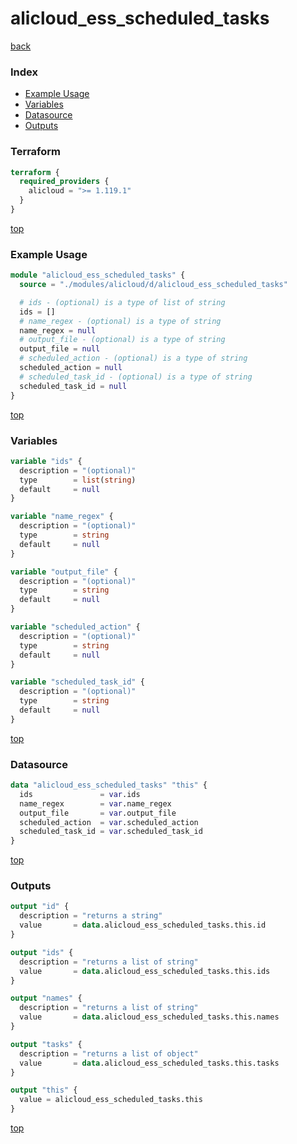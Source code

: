 # alicloud_ess_scheduled_tasks

[back](../alicloud.md)

### Index

- [Example Usage](#example-usage)
- [Variables](#variables)
- [Datasource](#datasource)
- [Outputs](#outputs)

### Terraform

```terraform
terraform {
  required_providers {
    alicloud = ">= 1.119.1"
  }
}
```

[top](#index)

### Example Usage

```terraform
module "alicloud_ess_scheduled_tasks" {
  source = "./modules/alicloud/d/alicloud_ess_scheduled_tasks"

  # ids - (optional) is a type of list of string
  ids = []
  # name_regex - (optional) is a type of string
  name_regex = null
  # output_file - (optional) is a type of string
  output_file = null
  # scheduled_action - (optional) is a type of string
  scheduled_action = null
  # scheduled_task_id - (optional) is a type of string
  scheduled_task_id = null
}
```

[top](#index)

### Variables

```terraform
variable "ids" {
  description = "(optional)"
  type        = list(string)
  default     = null
}

variable "name_regex" {
  description = "(optional)"
  type        = string
  default     = null
}

variable "output_file" {
  description = "(optional)"
  type        = string
  default     = null
}

variable "scheduled_action" {
  description = "(optional)"
  type        = string
  default     = null
}

variable "scheduled_task_id" {
  description = "(optional)"
  type        = string
  default     = null
}
```

[top](#index)

### Datasource

```terraform
data "alicloud_ess_scheduled_tasks" "this" {
  ids               = var.ids
  name_regex        = var.name_regex
  output_file       = var.output_file
  scheduled_action  = var.scheduled_action
  scheduled_task_id = var.scheduled_task_id
}
```

[top](#index)

### Outputs

```terraform
output "id" {
  description = "returns a string"
  value       = data.alicloud_ess_scheduled_tasks.this.id
}

output "ids" {
  description = "returns a list of string"
  value       = data.alicloud_ess_scheduled_tasks.this.ids
}

output "names" {
  description = "returns a list of string"
  value       = data.alicloud_ess_scheduled_tasks.this.names
}

output "tasks" {
  description = "returns a list of object"
  value       = data.alicloud_ess_scheduled_tasks.this.tasks
}

output "this" {
  value = alicloud_ess_scheduled_tasks.this
}
```

[top](#index)